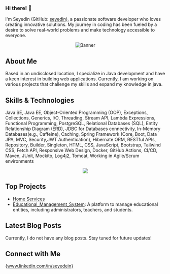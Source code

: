 ### Hi there! 👋

I'm Seyedin (GitHub: [seyedin](https://github.com/seyedin)), a passionate software developer who loves creating innovative solutions. My journey in coding has been fueled by a desire to solve real-world problems and make technology accessible to everyone.

<p align="center">
  <img src="[[image-url-here](https://github.com/seyedin/seyedin/blob/main/142f6127-8438-4cb0-bd30-f487cc35b0df.jpg)](https://github.com/seyedin/seyedin/blob/main/142f6127-8438-4cb0-bd30-f487cc35b0df.jpg?raw=true)" alt="Banner" />
</p>


## About Me

Based in an undisclosed location, I specialize in Java development and have a keen interest in building web applications. Currently, I am working on various projects that challenge my skills and expand my knowledge in java.

## Skills & Technologies
  
Java SE, Java EE, Object-Oriented Programming (OOP), Exceptions, Collections, Generics,  I/O, Threading, Stream API, Lambda Expressions, Functional Programming, PostgreSQL, Relational Databases (SQL), Entity Relationship Diagram (ERD), JDBC for Databases connectivity, In-Memory Databases(e.g., Caffeine), Caching, Spring Framework (Core, Boot, Data JPA, MVC, Security,JWT Authentication), Hibernate ORM, RESTful APIs,  Repository, Builder, Singleton, HTML, CSS, JavaScript, Bootstrap, Tailwind CSS, Fetch API, Responsive Web Design, Docker, GitHub Actions, CI/CD, Maven, JUnit, Mockito, Log4j2, Tomcat, Working in Agile/Scrum environments
<p align="center">
  <a href="https://skillicons.dev">
    <img src="https://skillicons.dev/icons?i=java,spring,postgres,postman,maven,docker,js,html,css,git,github,idea" />
  </a>
</p>

## Top Projects

- [Home Services](https://github.com/seyedin/homeService)
- [Educational_Management_System](https://github.com/seyedin/Educational_Management_System): A platform to manage educational entities, including administrators, teachers, and students.

## Latest Blog Posts

Currently, I do not have any blog posts. Stay tuned for future updates!

## Connect with Me

{www.linkedin.com/in/seyedein}
